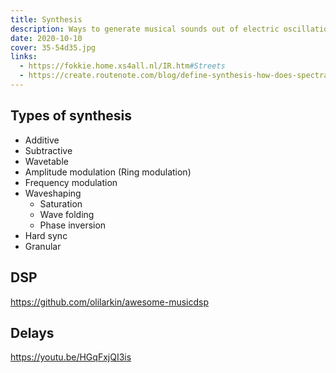 ```yaml
---
title: Synthesis
description: Ways to generate musical sounds out of electric oscillations
date: 2020-10-10
cover: 35-54d35.jpg
links:
  - https://fokkie.home.xs4all.nl/IR.htm#Streets
  - https://create.routenote.com/blog/define-synthesis-how-does-spectral-synthesis-work/
---
```


<youtube-embed video="Y7TesKMSE74" />

<youtube-embed video="F1RsE4J9k9w" />

## Types of synthesis

- Additive
- Subtractive
- Wavetable
- Amplitude modulation (Ring modulation)
- Frequency modulation
- Waveshaping
  - Saturation
  - Wave folding
  - Phase inversion
- Hard sync
- Granular

<youtube-embed video="Gn5yixqjmN8" />

## DSP

https://github.com/olilarkin/awesome-musicdsp


## Delays

https://youtu.be/HGqFxjQI3is